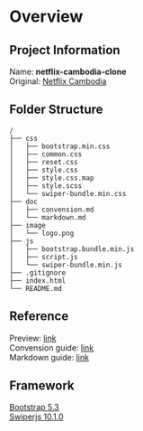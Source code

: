 # Overview

## Project Information
Name: **netflix-cambodia-clone**    
Original: [Netflix Cambodia](www.netflix.com/kh)

## Folder Structure
```
/
├── css
│   ├── bootstrap.min.css
│   ├── common.css
│   ├── reset.css
│   ├── style.css
│   ├── style.css.map
│   ├── style.scss
│   └── swiper-bundle.min.css
├── doc
│   ├── convension.md
│   └── markdown.md
├── image
│   └── logo.png
├── js
│   ├── bootstrap.bundle.min.js
│   ├── script.js
│   └── swiper-bundle.min.js
├── .gitignore
├── index.html
└── README.md

```

## Reference
Preview: [link](#)    
Convension guide: [link](doc/convension.md)     
Markdown guide: [link](doc/markdown.md)

## Framework
[Bootstrap 5.3](https://getbootstrap.com/docs/5.3/getting-started/introduction/)        
[Swiperjs 10.1.0](https://swiperjs.com/get-started)
